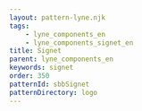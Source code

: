 ```yaml
---
layout: pattern-lyne.njk
tags: 
    - lyne_components_en
    - lyne_components_signet_en
title: Signet
parent: lyne_components_en
keywords: signet
order: 350
patternId: sbbSignet
patternDirectory: logo
---
```

